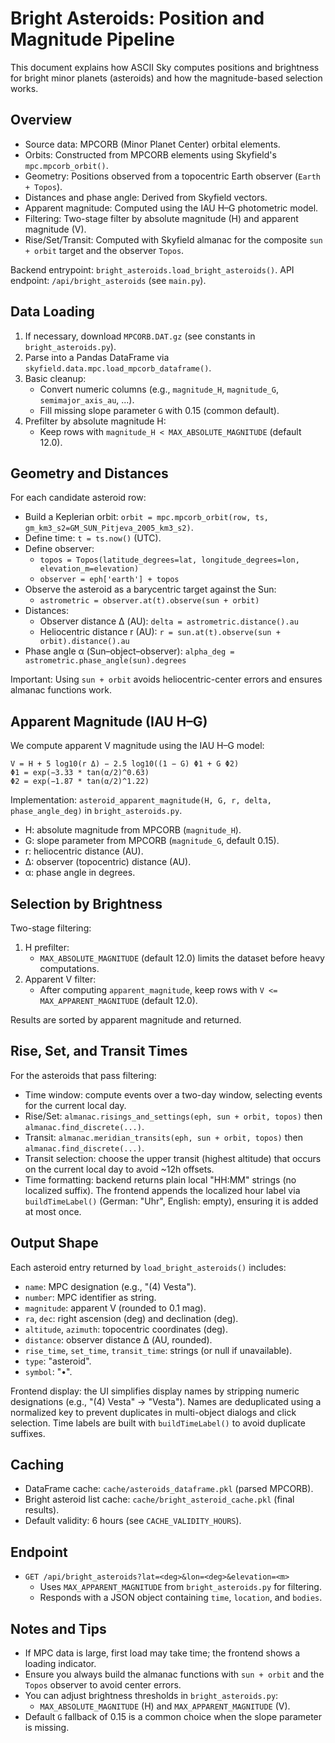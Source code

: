 # Bright Asteroids: Position and Magnitude Pipeline

This document explains how ASCII Sky computes positions and brightness for bright minor planets (asteroids) and how the magnitude-based selection works.

## Overview

- Source data: MPCORB (Minor Planet Center) orbital elements.
- Orbits: Constructed from MPCORB elements using Skyfield's `mpc.mpcorb_orbit()`.
- Geometry: Positions observed from a topocentric Earth observer (`Earth + Topos`).
- Distances and phase angle: Derived from Skyfield vectors.
- Apparent magnitude: Computed using the IAU H–G photometric model.
- Filtering: Two-stage filter by absolute magnitude (H) and apparent magnitude (V).
- Rise/Set/Transit: Computed with Skyfield almanac for the composite `sun + orbit` target and the observer `Topos`.

Backend entrypoint: `bright_asteroids.load_bright_asteroids()`.
API endpoint: `/api/bright_asteroids` (see `main.py`).

## Data Loading

1. If necessary, download `MPCORB.DAT.gz` (see constants in `bright_asteroids.py`).
2. Parse into a Pandas DataFrame via `skyfield.data.mpc.load_mpcorb_dataframe()`.
3. Basic cleanup:
   - Convert numeric columns (e.g., `magnitude_H`, `magnitude_G`, `semimajor_axis_au`, ...).
   - Fill missing slope parameter `G` with 0.15 (common default).
4. Prefilter by absolute magnitude H:
   - Keep rows with `magnitude_H < MAX_ABSOLUTE_MAGNITUDE` (default 12.0).

## Geometry and Distances

For each candidate asteroid row:

- Build a Keplerian orbit: `orbit = mpc.mpcorb_orbit(row, ts, gm_km3_s2=GM_SUN_Pitjeva_2005_km3_s2)`.
- Define time: `t = ts.now()` (UTC).
- Define observer:
  - `topos = Topos(latitude_degrees=lat, longitude_degrees=lon, elevation_m=elevation)`
  - `observer = eph['earth'] + topos`
- Observe the asteroid as a barycentric target against the Sun:
  - `astrometric = observer.at(t).observe(sun + orbit)`
- Distances:
  - Observer distance Δ (AU): `delta = astrometric.distance().au`
  - Heliocentric distance r (AU): `r = sun.at(t).observe(sun + orbit).distance().au`
- Phase angle α (Sun–object–observer): `alpha_deg = astrometric.phase_angle(sun).degrees`

Important: Using `sun + orbit` avoids heliocentric-center errors and ensures almanac functions work.

## Apparent Magnitude (IAU H–G)

We compute apparent V magnitude using the IAU H–G model:

```
V = H + 5 log10(r Δ) − 2.5 log10((1 − G) Φ1 + G Φ2)
Φ1 = exp(−3.33 * tan(α/2)^0.63)
Φ2 = exp(−1.87 * tan(α/2)^1.22)
```

Implementation: `asteroid_apparent_magnitude(H, G, r, delta, phase_angle_deg)` in `bright_asteroids.py`.

- H: absolute magnitude from MPCORB (`magnitude_H`).
- G: slope parameter from MPCORB (`magnitude_G`, default 0.15).
- r: heliocentric distance (AU).
- Δ: observer (topocentric) distance (AU).
- α: phase angle in degrees.

## Selection by Brightness

Two-stage filtering:

1. H prefilter:
   - `MAX_ABSOLUTE_MAGNITUDE` (default 12.0) limits the dataset before heavy computations.
2. Apparent V filter:
   - After computing `apparent_magnitude`, keep rows with `V <= MAX_APPARENT_MAGNITUDE` (default 12.0).

Results are sorted by apparent magnitude and returned.

## Rise, Set, and Transit Times

For the asteroids that pass filtering:

- Time window: compute events over a two-day window, selecting events for the current local day.
- Rise/Set: `almanac.risings_and_settings(eph, sun + orbit, topos)` then `almanac.find_discrete(...)`.
- Transit: `almanac.meridian_transits(eph, sun + orbit, topos)` then `almanac.find_discrete(...)`.
- Transit selection: choose the upper transit (highest altitude) that occurs on the current local day to avoid ~12h offsets.
- Time formatting: backend returns plain local "HH:MM" strings (no localized suffix). The frontend appends the localized hour label via `buildTimeLabel()` (German: "Uhr", English: empty), ensuring it is added at most once.

## Output Shape

Each asteroid entry returned by `load_bright_asteroids()` includes:

- `name`: MPC designation (e.g., "(4) Vesta").
- `number`: MPC identifier as string.
- `magnitude`: apparent V (rounded to 0.1 mag).
- `ra`, `dec`: right ascension (deg) and declination (deg).
- `altitude`, `azimuth`: topocentric coordinates (deg).
- `distance`: observer distance Δ (AU, rounded).
- `rise_time`, `set_time`, `transit_time`: strings (or null if unavailable).
- `type`: "asteroid".
- `symbol`: "•".

Frontend display: the UI simplifies display names by stripping numeric designations (e.g., "(4) Vesta" → "Vesta"). Names are deduplicated using a normalized key to prevent duplicates in multi-object dialogs and click selection. Time labels are built with `buildTimeLabel()` to avoid duplicate suffixes.

## Caching

- DataFrame cache: `cache/asteroids_dataframe.pkl` (parsed MPCORB).
- Bright asteroid list cache: `cache/bright_asteroid_cache.pkl` (final results).
- Default validity: 6 hours (see `CACHE_VALIDITY_HOURS`).

## Endpoint

- `GET /api/bright_asteroids?lat=<deg>&lon=<deg>&elevation=<m>`
  - Uses `MAX_APPARENT_MAGNITUDE` from `bright_asteroids.py` for filtering.
  - Responds with a JSON object containing `time`, `location`, and `bodies`.

## Notes and Tips

- If MPC data is large, first load may take time; the frontend shows a loading indicator.
- Ensure you always build the almanac functions with `sun + orbit` and the `Topos` observer to avoid center errors.
- You can adjust brightness thresholds in `bright_asteroids.py`:
  - `MAX_ABSOLUTE_MAGNITUDE` (H) and `MAX_APPARENT_MAGNITUDE` (V).
- Default `G` fallback of 0.15 is a common choice when the slope parameter is missing.
